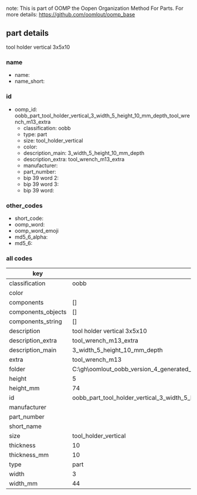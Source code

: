 #   

note: This is part of OOMP the Oopen Organization Method For Parts. For more details: https://github.com/oomlout/oomp_base

##  part details



tool holder vertical 3x5x10

### name
* name: 
* name_short: 
### id
* oomp_id: oobb_part_tool_holder_vertical_3_width_5_height_10_mm_depth_tool_wrench_m13_extra
  * classification: oobb
  * type: part
  * size: tool_holder_vertical
  * color: 
  * description_main: 3_width_5_height_10_mm_depth
  * description_extra: tool_wrench_m13_extra
  * manufacturer: 
  * part_number: 
  * bip 39 word 2: 
  * bip 39 word 3: 
  * bip 39 word: 

### other_codes
* short_code: 
* oomp_word: 
* oomp_word_emoji 
* md5_6_alpha: 
* md5_6: 









### all codes 
| key | value |  
| --- | --- |  
| classification | oobb |  
| color |  |  
| components | [] |  
| components_objects | [] |  
| components_string | [] |  
| description | tool holder vertical 3x5x10 |  
| description_extra | tool_wrench_m13_extra |  
| description_main | 3_width_5_height_10_mm_depth |  
| extra | tool_wrench_m13 |  
| folder | C:\gh\oomlout_oobb_version_4_generated_parts\things\oobb_part_tool_holder_vertical_3_width_5_height_10_mm_depth_tool_wrench_m13_extra |  
| height | 5 |  
| height_mm | 74 |  
| id | oobb_part_tool_holder_vertical_3_width_5_height_10_mm_depth_tool_wrench_m13_extra |  
| manufacturer |  |  
| part_number |  |  
| short_name |  |  
| size | tool_holder_vertical |  
| thickness | 10 |  
| thickness_mm | 10 |  
| type | part |  
| width | 3 |  
| width_mm | 44 |  
